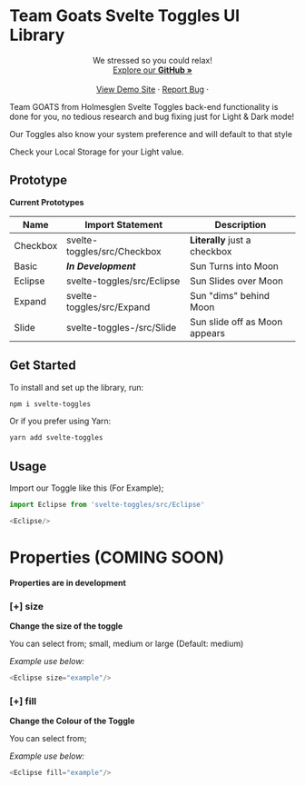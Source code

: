 # Team Goats Svelte Toggles UI Library

  <p align="center">
    We stressed so you could relax!
    <br />
    <a href="https://github.com/Team-GOATS">Explore our <strong>GitHub »</strong></a>
    <br />
    <br />
    <a href="https://sveltetoggles.onrender.com">View Demo Site</a>
    ·
    <a href="">Report Bug</a>
    ·
  </p>

Team GOATS from Holmesglen Svelte Toggles back-end functionality is done for you, no tedious research and bug fixing just for Light & Dark mode!

Our Toggles also know your system preference and will default to that style

Check your Local Storage for your Light value.

## Prototype

**Current Prototypes**

| Name                         | Import Statement         | Description |
-------------------------|--------------------------|---------------|
|Checkbox      | svelte-toggles/src/Checkbox          | **Literally** just a checkbox  |
|Basic              | _**In Development**_                       | Sun Turns into Moon         |
|Eclipse           | svelte-toggles/src/Eclipse          | Sun Slides over Moon     |
|Expand          | svelte-toggles/src/Expand         | Sun "dims" behind Moon |
|Slide              | svelte-toggles-/src/Slide            | Sun slide off as Moon appears |

## Get Started

To install and set up the library, run:

```sh
npm i svelte-toggles
```

Or if you prefer using Yarn:

```sh
yarn add svelte-toggles
```

## Usage
Import our Toggle like this (For Example);
```js
import Eclipse from 'svelte-toggles/src/Eclipse'
```
```js
<Eclipse/>
```
# Properties (COMING SOON)
**Properties are in development**
### [+] size

__Change the size of the toggle__

You can select from; small, medium or large (Default: medium)

_Example use below:_
```js
<Eclipse size="example"/>
```
### [+] fill

__Change the Colour of the Toggle__

You can select from; 

_Example use below:_
```js
<Eclipse fill="example"/>
```
